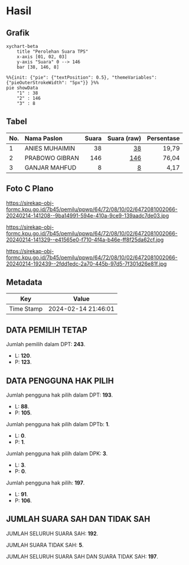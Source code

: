# Hasil

## Grafik

```mermaid
xychart-beta
    title "Perolehan Suara TPS"
    x-axis [01, 02, 03]
    y-axis "Suara" 0 --> 146
    bar [38, 146, 8]
```

```mermaid
%%{init: {"pie": {"textPosition": 0.5}, "themeVariables": {"pieOuterStrokeWidth": "5px"}} }%%
pie showData
    "1" : 38
    "2" : 146
    "3" : 8
```

## Tabel

| No. | Nama Paslon    | Suara | Suara (raw) | Persentase |
|:--- |:-------------- | -----:| -----------:| ----------:|
| 1   | ANIES MUHAIMIN | 38    | [38][p-1]   | 19,79      |
| 2   | PRABOWO GIBRAN | 146   | [146][p-2]  | 76,04      |
| 3   | GANJAR MAHFUD  | 8     | [8][p-3]    | 4,17       |


[p-1]: https://github.com/gigit-pemilu/pemilu-2024-64-kalimantan-timur/blob/main/pilpres/hitung-suara/sub/64-kalimantan-timur/sub/72-kota-samarinda/sub/08-sungai-pinang/sub/1002-sungai-pinang-dalam/sub/066-tps/sub/paslon-1.txt
[p-2]: https://github.com/gigit-pemilu/pemilu-2024-64-kalimantan-timur/blob/main/pilpres/hitung-suara/sub/64-kalimantan-timur/sub/72-kota-samarinda/sub/08-sungai-pinang/sub/1002-sungai-pinang-dalam/sub/066-tps/sub/paslon-2.txt
[p-3]: https://github.com/gigit-pemilu/pemilu-2024-64-kalimantan-timur/blob/main/pilpres/hitung-suara/sub/64-kalimantan-timur/sub/72-kota-samarinda/sub/08-sungai-pinang/sub/1002-sungai-pinang-dalam/sub/066-tps/sub/paslon-3.txt

## Foto C Plano

https://sirekap-obj-formc.kpu.go.id/7b45/pemilu/ppwp/64/72/08/10/02/6472081002066-20240214-141208--9ba14991-594e-410a-9ce9-139aadc7de03.jpg

https://sirekap-obj-formc.kpu.go.id/7b45/pemilu/ppwp/64/72/08/10/02/6472081002066-20240214-141329--e41565e0-f710-4f4a-b46e-ff8f25da62cf.jpg

https://sirekap-obj-formc.kpu.go.id/7b45/pemilu/ppwp/64/72/08/10/02/6472081002066-20240214-192439--2fdd1edc-2a70-445b-97d5-7f301d26e81f.jpg


## Metadata

| Key        | Value               |
| ---------- | ------------------- |
| Time Stamp | 2024-02-14 21:46:01 |


## DATA PEMILIH TETAP

Jumlah pemilih dalam DPT: **243**.
 * L: **120**.
 * P: **123**.

## DATA PENGGUNA HAK PILIH

Jumlah pengguna hak pilih dalam DPT: **193**.
 * L: **88**.
 * P: **105**.

Jumlah pengguna hak pilih dalam DPTb: **1**.
 * L: **0**.
 * P: **1**.

Jumlah pengguna hak pilih dalam DPK: **3**.
 * L: **3**.
 * P: **0**.

Jumlah pengguna hak pilih: **197**.
 * L: **91**.
 * P: **106**.

## JUMLAH SUARA SAH DAN TIDAK SAH

JUMLAH SELURUH SUARA SAH: **192**.

JUMLAH SUARA TIDAK SAH: **5**.

JUMLAH SELURUH SUARA SAH DAN SUARA TIDAK SAH: **197**.


